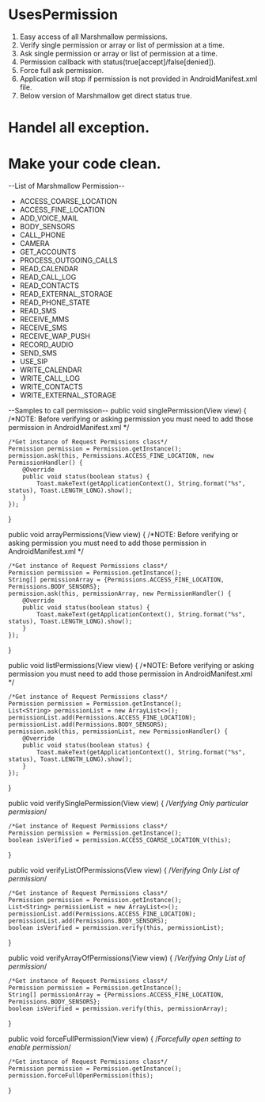 # UsesPermission

1. Easy access of all Marshmallow permissions.
2. Verify single permission or array or list of permission at a time.
3. Ask single permission or array or list of permission at a time.
4. Permission callback with status(true[accept]/false[denied]).
5. Force full ask permission.
6. Application will stop if permission is not provided in AndroidManifest.xml file.
7. Below version of Marshmallow get direct status true.

# Handel all exception.
# Make your code clean.

--List of Marshmallow Permission--
* ACCESS_COARSE_LOCATION
* ACCESS_FINE_LOCATION
* ADD_VOICE_MAIL
* BODY_SENSORS
* CALL_PHONE
* CAMERA
* GET_ACCOUNTS
* PROCESS_OUTGOING_CALLS
* READ_CALENDAR
* READ_CALL_LOG
* READ_CONTACTS
* READ_EXTERNAL_STORAGE
* READ_PHONE_STATE
* READ_SMS
* RECEIVE_MMS
* RECEIVE_SMS
* RECEIVE_WAP_PUSH
* RECORD_AUDIO
* SEND_SMS
* USE_SIP
* WRITE_CALENDAR
* WRITE_CALL_LOG
* WRITE_CONTACTS
* WRITE_EXTERNAL_STORAGE

--Samples to call permission--
public void singlePermission(View view) {
    /*NOTE:  Before verifying or asking permission you must need to add those permission in AndroidManifest.xml */

    /*Get instance of Request Permissions class*/
    Permission permission = Permission.getInstance();
    permission.ask(this, Permissions.ACCESS_FINE_LOCATION, new PermissionHandler() {
        @Override
        public void status(boolean status) {
            Toast.makeText(getApplicationContext(), String.format("%s", status), Toast.LENGTH_LONG).show();
        }
    });
}

public void arrayPermissions(View view) {
    /*NOTE:  Before verifying or asking permission you must need to add those permission in AndroidManifest.xml */

    /*Get instance of Request Permissions class*/
    Permission permission = Permission.getInstance();
    String[] permissionArray = {Permissions.ACCESS_FINE_LOCATION, Permissions.BODY_SENSORS};
    permission.ask(this, permissionArray, new PermissionHandler() {
        @Override
        public void status(boolean status) {
            Toast.makeText(getApplicationContext(), String.format("%s", status), Toast.LENGTH_LONG).show();
        }
    });
}

public void listPermissions(View view) {
    /*NOTE:  Before verifying or asking permission you must need to add those permission in AndroidManifest.xml */

    /*Get instance of Request Permissions class*/
    Permission permission = Permission.getInstance();
    List<String> permissionList = new ArrayList<>();
    permissionList.add(Permissions.ACCESS_FINE_LOCATION);
    permissionList.add(Permissions.BODY_SENSORS);
    permission.ask(this, permissionList, new PermissionHandler() {
        @Override
        public void status(boolean status) {
            Toast.makeText(getApplicationContext(), String.format("%s", status), Toast.LENGTH_LONG).show();
        }
    });
}

public void verifySinglePermission(View view) {
    /*Verifying Only particular permission*/

    /*Get instance of Request Permissions class*/
    Permission permission = Permission.getInstance();
    boolean isVerified = permission.ACCESS_COARSE_LOCATION_V(this);
}

public void verifyListOfPermissions(View view) {
    /*Verifying Only List of permission*/

    /*Get instance of Request Permissions class*/
    Permission permission = Permission.getInstance();
    List<String> permissionList = new ArrayList<>();
    permissionList.add(Permissions.ACCESS_FINE_LOCATION);
    permissionList.add(Permissions.BODY_SENSORS);
    boolean isVerified = permission.verify(this, permissionList);
}

public void verifyArrayOfPermissions(View view) {
    /*Verifying Only List of permission*/

    /*Get instance of Request Permissions class*/
    Permission permission = Permission.getInstance();
    String[] permissionArray = {Permissions.ACCESS_FINE_LOCATION, Permissions.BODY_SENSORS};
    boolean isVerified = permission.verify(this, permissionArray);
}

public void forceFullPermission(View view) {
    /*Forcefully open setting to enable permission*/

    /*Get instance of Request Permissions class*/
    Permission permission = Permission.getInstance();
    permission.forceFullOpenPermission(this);
}